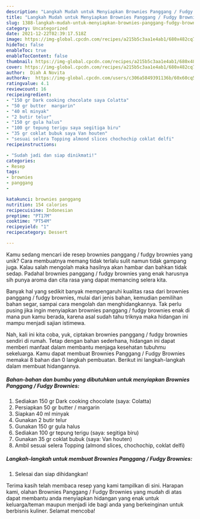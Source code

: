 ```yaml
---
description: "Langkah Mudah untuk Menyiapkan Brownies Panggang / Fudgy Brownies, Menggugah Selera"
title: "Langkah Mudah untuk Menyiapkan Brownies Panggang / Fudgy Brownies, Menggugah Selera"
slug: 1388-langkah-mudah-untuk-menyiapkan-brownies-panggang-fudgy-brownies-menggugah-selera
category: Uncategorized
date: 2021-12-22T02:39:17.518Z
image: https://img-global.cpcdn.com/recipes/a215b5c3aa1e4ab1/680x482cq70/brownies-panggang-fudgy-brownies-foto-resep-utama.jpg
hideToc: false
enableToc: true
enableTocContent: false
thumbnail: https://img-global.cpcdn.com/recipes/a215b5c3aa1e4ab1/680x482cq70/brownies-panggang-fudgy-brownies-foto-resep-utama.jpg
cover: https://img-global.cpcdn.com/recipes/a215b5c3aa1e4ab1/680x482cq70/brownies-panggang-fudgy-brownies-foto-resep-utama.jpg
author:  Diah A Novita
authorAv:  https://img-global.cpcdn.com/users/c306a5849391136b/60x60cq50/avatar.jpg
ratingvalue: 4.1
reviewcount: 16
recipeingredient:
- "150 gr Dark cooking chocolate saya Colatta"
- "50 gr butter  margarin"
- "40 ml minyak"
- "2 butir telur"
- "150 gr gula halus"
- "100 gr tepung terigu saya segitiga biru"
- "35 gr coklat bubuk saya Van houten"
- "sesuai selera Topping almond slices chochochip coklat delfi"
recipeinstructions:

- "Sudah jadi dan siap dinikmati!"
categories:
- Resep
tags:
- brownies
- panggang
- 

katakunci: brownies panggang  
nutrition: 154 calories
recipecuisine: Indonesian
preptime: "PT17M"
cooktime: "PT54M"
recipeyield: "1"
recipecategory: Dessert

---
```



Kamu sedang mencari ide resep brownies panggang / fudgy brownies yang unik? Cara membuatnya memang tidak terlalu sulit namun tidak gampang juga. Kalau salah mengolah maka hasilnya akan hambar dan bahkan tidak sedap. Padahal brownies panggang / fudgy brownies yang enak harusnya sih punya aroma dan cita rasa yang dapat memancing selera kita.


Banyak hal yang sedikit banyak mempengaruhi kualitas rasa dari brownies panggang / fudgy brownies, mulai dari jenis bahan, kemudian pemilihan bahan segar, sampai cara mengolah dan menghidangkannya. Tak perlu pusing jika ingin menyiapkan brownies panggang / fudgy brownies enak di mana pun kamu berada, karena asal sudah tahu triknya maka hidangan ini mampu menjadi sajian istimewa.




Nah, kali ini kita coba, yuk, ciptakan brownies panggang / fudgy brownies sendiri di rumah. Tetap dengan bahan sederhana, hidangan ini dapat memberi manfaat dalam membantu menjaga kesehatan tubuhmu sekeluarga. Kamu dapat membuat Brownies Panggang / Fudgy Brownies memakai 8 bahan dan 0 langkah pembuatan. Berikut ini langkah-langkah dalam membuat hidangannya.

<!--inarticleads1-->

##### Bahan-bahan dan bumbu yang dibutuhkan untuk menyiapkan Brownies Panggang / Fudgy Brownies:

1. Sediakan 150 gr Dark cooking chocolate (saya: Colatta)
1. Persiapkan 50 gr butter / margarin
1. Siapkan 40 ml minyak
1. Gunakan 2 butir telur
1. Gunakan 150 gr gula halus
1. Sediakan 100 gr tepung terigu (saya: segitiga biru)
1. Gunakan 35 gr coklat bubuk (saya: Van houten)
1. Ambil sesuai selera Topping (almond slices, chochochip, coklat delfi)




<!--inarticleads2-->

##### Langkah-langkah untuk membuat Brownies Panggang / Fudgy Brownies:


1. Selesai dan siap dihidangkan!



Terima kasih telah membaca resep yang kami tampilkan di sini. Harapan kami, olahan Brownies Panggang / Fudgy Brownies yang mudah di atas dapat membantu anda menyiapkan hidangan yang enak untuk keluarga/teman maupun menjadi ide bagi anda yang berkeinginan untuk berbisnis kuliner. Selamat mencoba!
